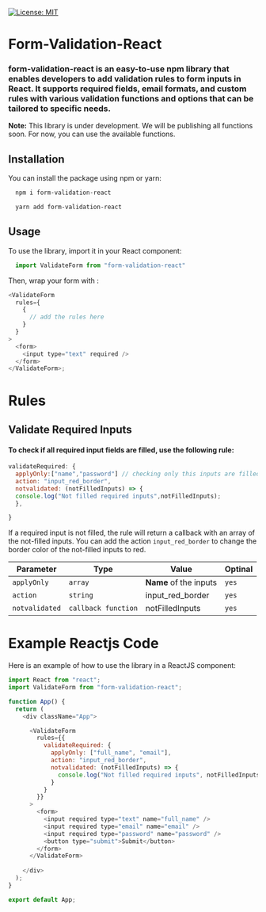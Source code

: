 
[![License: MIT](https://img.shields.io/badge/License-MIT-yellow.svg)](https://github.com/arshad-yaseen/form-validation-react/blob/main/LICENCE) 
# Form-Validation-React

### form-validation-react is an easy-to-use npm library that enables developers to add validation rules to form inputs in React. It supports required fields, email formats, and custom rules with various validation functions and options that can be tailored to specific needs.

**Note:** This library is under development. We will be publishing all functions soon. For now, you can use the available functions.


## Installation

You can install the package using npm or yarn:

```bash
  npm i form-validation-react

```

```bash
  yarn add form-validation-react

```

## Usage
To use the library, import it in your React component:

```javascript
  import ValidateForm from "form-validation-react"

```


Then, wrap your form with <ValidateForm> :

```javascript
<ValidateForm
  rules={
    {
      // add the rules here
    }
  }
>
  <form>
    <input type="text" required />
  </form>
</ValidateForm>;

```
# Rules
## Validate Required Inputs

#### To check if all required input fields are filled, use the following rule:

```javascript
validateRequired: {
  applyOnly:["name","password"] // checking only this inputs are filled
  action: "input_red_border",
  notvalidated: (notFilledInputs) => {
  console.log("Not filled required inputs",notFilledInputs);
  },

}

```

If a required input is not filled, the rule will return a callback with an array of the not-filled inputs. You can add the action `input_red_border` to change the border color of the not-filled inputs to red.


| Parameter | Type | Value | Optinal |
| --- | --- | --- | --- |
| `applyOnly` | `array	` | **Name** of the inputs | `yes` |
| `action` | `string` | input_red_border | `yes` |
| `notvalidated` | `callback function` | notFilledInputs | `yes` |

# 
# Example Reactjs Code

Here is an example of how to use the library in a ReactJS component:

```javascript
import React from "react";
import ValidateForm from "form-validation-react";

function App() {
  return (
    <div className="App">

      <ValidateForm
        rules={{
          validateRequired: {
            applyOnly: ["full_name", "email"],
            action: "input_red_border",
            notvalidated: (notFilledInputs) => {
              console.log("Not filled required inputs", notFilledInputs);
            }
          }
        }}
      >
        <form>
          <input required type="text" name="full_name" />
          <input required type="email" name="email" />
          <input required type="password" name="password" />
          <button type="submit">Submit</button>
        </form>
      </ValidateForm>
      
    </div>
  );
}

export default App;


```
